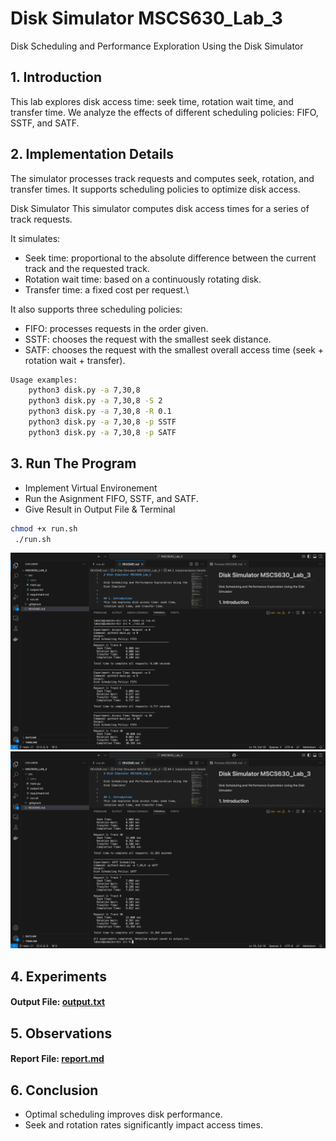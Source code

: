 # Disk Simulator MSCS630_Lab_3

Disk Scheduling and Performance Exploration Using the Disk Simulator


## 1. Introduction
This lab explores disk access time: seek time, rotation wait time, and transfer time.
We analyze the effects of different scheduling policies: FIFO, SSTF, and SATF.

## 2. Implementation Details
The simulator processes track requests and computes seek, rotation, and transfer times.
It supports scheduling policies to optimize disk access.

Disk Simulator
This simulator computes disk access times for a series of track requests.

It simulates:
  - Seek time: proportional to the absolute difference between the current track and the requested track.
  - Rotation wait time: based on a continuously rotating disk.
  - Transfer time: a fixed cost per request.\

It also supports three scheduling policies:
  - FIFO: processes requests in the order given.
  - SSTF: chooses the request with the smallest seek distance.
  - SATF: chooses the request with the smallest overall access time (seek + rotation wait + transfer).

```bash
Usage examples:
    python3 disk.py -a 7,30,8
    python3 disk.py -a 7,30,8 -S 2
    python3 disk.py -a 7,30,8 -R 0.1
    python3 disk.py -a 7,30,8 -p SSTF
    python3 disk.py -a 7,30,8 -p SATF
```

## 3. Run The Program
 - Implement Virtual Environement
 - Run the Asignment FIFO, SSTF, and SATF.
 - Give Result in Output File & Terminal

```bash
chmod +x run.sh     
 ./run.sh 
```

![1](/screenshots/1.png)
![2](/screenshots/2.png)


## 4. Experiments
 #### Output File: [output.txt](./src/output.txt)

## 5. Observations
 #### Report File: [report.md](./src/report.md)


## 6. Conclusion
- Optimal scheduling improves disk performance.
- Seek and rotation rates significantly impact access times.




